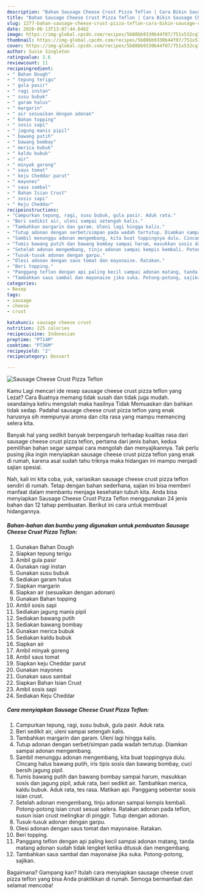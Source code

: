 ```yaml
---
description: "Bahan Sausage Cheese Crust Pizza Teflon | Cara Bikin Sausage Cheese Crust Pizza Teflon Yang Enak dan Simpel"
title: "Bahan Sausage Cheese Crust Pizza Teflon | Cara Bikin Sausage Cheese Crust Pizza Teflon Yang Enak dan Simpel"
slug: 1277-bahan-sausage-cheese-crust-pizza-teflon-cara-bikin-sausage-cheese-crust-pizza-teflon-yang-enak-dan-simpel
date: 2020-06-13T13:07:44.646Z
image: https://img-global.cpcdn.com/recipes/5b88bb9330b44f07/751x532cq70/sausage-cheese-crust-pizza-teflon-foto-resep-utama.jpg
thumbnail: https://img-global.cpcdn.com/recipes/5b88bb9330b44f07/751x532cq70/sausage-cheese-crust-pizza-teflon-foto-resep-utama.jpg
cover: https://img-global.cpcdn.com/recipes/5b88bb9330b44f07/751x532cq70/sausage-cheese-crust-pizza-teflon-foto-resep-utama.jpg
author: Susie Singleton
ratingvalue: 3.6
reviewcount: 11
recipeingredient:
- " Bahan Dough"
- " tepung terigu"
- " gula pasir"
- " ragi instan"
- " susu bubuk"
- " garam halus"
- " margarin"
- " air sesuaikan dengan adonan"
- " Bahan topping"
- " sosis sapi"
- " jagung manis pipil"
- " bawang putih"
- " bawang bombay"
- " merica bubuk"
- " kaldu bubuk"
- " air"
- " minyak goreng"
- " saus tomat"
- " keju Cheddar parut"
- " mayones"
- " saus sambal"
- " Bahan Isian Crust"
- " sosis sapi"
- " Keju Cheddar"
recipeinstructions:
- "Campurkan tepung, ragi, susu bubuk, gula pasir. Aduk rata."
- "Beri sedikit air, uleni sampai setengah kalis."
- "Tambahkan margarin dan garam. Uleni lagi hingga kalis."
- "Tutup adonan dengan serbet/simpan pada wadah tertutup. Diamkan sampai adonan mengembang."
- "Sambil menunggu adonan mengembang, kita buat toppingnya dulu. Cincang halus bawang putih, iris tipis sosis dan bawang bombay, cuci bersih jagung pipil."
- "Tumis bawang putih dan bawang bombay sampai harum, masukkan sosis dan jagung pipil, aduk rata, beri sedikit air. Tambahkan merica, kaldu bubuk. Aduk rata, tes rasa. Matikan api. Panggang sebentar sosis isian crust."
- "Setelah adonan mengembang, tinju adonan sampai kempis kembali. Potong-potong isian crust sesuai selera. Ratakan adonan pada teflon, susun isian crust melingkar di pinggir. Tutup dengan adonan."
- "Tusuk-tusuk adonan dengan garpu."
- "Olesi adonan dengan saus tomat dan mayonaise. Ratakan."
- "Beri topping."
- "Panggang teflon dengan api paling kecil sampai adonan matang, tanda matang adonan sudah tidak lengket ketika ditusuk dan mengembang."
- "Tambahkan saus sambal dan mayonaise jika suka. Potong-potong, sajikan."
categories:
- Resep
tags:
- sausage
- cheese
- crust

katakunci: sausage cheese crust 
nutrition: 225 calories
recipecuisine: Indonesian
preptime: "PT14M"
cooktime: "PT36M"
recipeyield: "2"
recipecategory: Dessert

---
```



![Sausage Cheese Crust Pizza Teflon](https://img-global.cpcdn.com/recipes/5b88bb9330b44f07/751x532cq70/sausage-cheese-crust-pizza-teflon-foto-resep-utama.jpg)

Kamu Lagi mencari ide resep sausage cheese crust pizza teflon yang Lezat? Cara Buatnya memang tidak susah dan tidak juga mudah. seandainya keliru mengolah maka hasilnya Tidak Memuaskan dan bahkan tidak sedap. Padahal sausage cheese crust pizza teflon yang enak harusnya sih mempunyai aroma dan cita rasa yang mampu memancing selera kita.



Banyak hal yang sedikit banyak berpengaruh terhadap kualitas rasa dari sausage cheese crust pizza teflon, pertama dari jenis bahan, kedua pemilihan bahan segar sampai cara mengolah dan menyajikannya. Tak perlu pusing jika ingin menyiapkan sausage cheese crust pizza teflon yang enak di rumah, karena asal sudah tahu triknya maka hidangan ini mampu menjadi sajian spesial.


Nah, kali ini kita coba, yuk, variasikan sausage cheese crust pizza teflon sendiri di rumah. Tetap dengan bahan sederhana, sajian ini bisa memberi manfaat dalam membantu menjaga kesehatan tubuh kita. Anda bisa menyiapkan Sausage Cheese Crust Pizza Teflon menggunakan 24 jenis bahan dan 12 tahap pembuatan. Berikut ini cara untuk membuat hidangannya.

<!--inarticleads1-->

##### Bahan-bahan dan bumbu yang digunakan untuk pembuatan Sausage Cheese Crust Pizza Teflon:

1. Gunakan  Bahan Dough
1. Siapkan  tepung terigu
1. Ambil  gula pasir
1. Gunakan  ragi instan
1. Gunakan  susu bubuk
1. Sediakan  garam halus
1. Siapkan  margarin
1. Siapkan  air (sesuaikan dengan adonan)
1. Gunakan  Bahan topping
1. Ambil  sosis sapi
1. Sediakan  jagung manis pipil
1. Sediakan  bawang putih
1. Sediakan  bawang bombay
1. Gunakan  merica bubuk
1. Sediakan  kaldu bubuk
1. Siapkan  air
1. Ambil  minyak goreng
1. Ambil  saus tomat
1. Siapkan  keju Cheddar parut
1. Gunakan  mayones
1. Gunakan  saus sambal
1. Siapkan  Bahan Isian Crust
1. Ambil  sosis sapi
1. Sediakan  Keju Cheddar




<!--inarticleads2-->

##### Cara menyiapkan Sausage Cheese Crust Pizza Teflon:

1. Campurkan tepung, ragi, susu bubuk, gula pasir. Aduk rata.
1. Beri sedikit air, uleni sampai setengah kalis.
1. Tambahkan margarin dan garam. Uleni lagi hingga kalis.
1. Tutup adonan dengan serbet/simpan pada wadah tertutup. Diamkan sampai adonan mengembang.
1. Sambil menunggu adonan mengembang, kita buat toppingnya dulu. Cincang halus bawang putih, iris tipis sosis dan bawang bombay, cuci bersih jagung pipil.
1. Tumis bawang putih dan bawang bombay sampai harum, masukkan sosis dan jagung pipil, aduk rata, beri sedikit air. Tambahkan merica, kaldu bubuk. Aduk rata, tes rasa. Matikan api. Panggang sebentar sosis isian crust.
1. Setelah adonan mengembang, tinju adonan sampai kempis kembali. Potong-potong isian crust sesuai selera. Ratakan adonan pada teflon, susun isian crust melingkar di pinggir. Tutup dengan adonan.
1. Tusuk-tusuk adonan dengan garpu.
1. Olesi adonan dengan saus tomat dan mayonaise. Ratakan.
1. Beri topping.
1. Panggang teflon dengan api paling kecil sampai adonan matang, tanda matang adonan sudah tidak lengket ketika ditusuk dan mengembang.
1. Tambahkan saus sambal dan mayonaise jika suka. Potong-potong, sajikan.




Bagaimana? Gampang kan? Itulah cara menyiapkan sausage cheese crust pizza teflon yang bisa Anda praktikkan di rumah. Semoga bermanfaat dan selamat mencoba!
